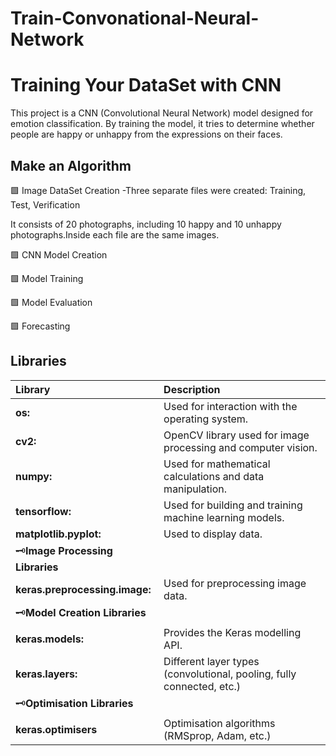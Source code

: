 # Train-Convonational-Neural-Network




# Training Your DataSet with CNN
This project is a CNN (Convolutional Neural Network) model designed for emotion classification. By training the model, it tries to determine whether people are happy or unhappy from the expressions on their faces.


## Make an Algorithm

 🟩 Image DataSet Creation
-Three separate files were created: Training, Test, Verification

It consists of 20 photographs, including 10 happy and 10 unhappy photographs.Inside each file are the same images.

🟩 CNN Model Creation

🟩 Model Training

🟩 Model Evaluation

🟩 Forecasting


## Libraries



| Library  | Description               |
| :-------- |:------------------------- |
| **os:** | Used for interaction with the operating system.|
| **cv2:**  | OpenCV library used for image processing and computer vision.|
| **numpy:** | Used for mathematical calculations and data manipulation.|
| **tensorflow:**| Used for building and training machine learning models.|
| **matplotlib.pyplot:** | Used to display data.|
| 🗝️**Image Processing Libraries**
| **keras.preprocessing.image:** | Used for preprocessing image data.|
| 🗝️**Model Creation Libraries** | |
| **keras.models:** | Provides the Keras modelling API.|
| **keras.layers:** | Different layer types (convolutional, pooling, fully connected, etc.)|
| 🗝️**Optimisation Libraries** | |
| **keras.optimisers** | Optimisation algorithms (RMSprop, Adam, etc.)|


























